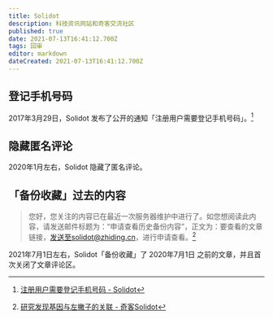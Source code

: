 ```yaml
---
title: Solidot
description: 科技资讯网站和奇客交流社区
published: true
date: 2021-07-13T16:41:12.700Z
tags: 回审
editor: markdown
dateCreated: 2021-07-13T16:41:12.700Z
---
```


## 登记手机号码

2017年3月29日，Solidot 发布了公开的通知「注册用户需要登记手机号码」。[^11]

[^11]: [注册用户需要登记手机号码 - Solidot](https://web.archive.org/web/20170331221653/https://www.solidot.org/story?sid=51861)

## 隐藏匿名评论

2020年1月左右，Solidot 隐藏了匿名评论。

## 「备份收藏」过去的内容

> 您好，您关注的内容已在最近一次服务器维护中进行了。如您想阅读此内容，请发送邮件标题为：“申请查看历史备份内容”，正文为：要查看的文章链接，发送至solidot@zhiding.cn，进行申请查看。[^buac]

[^buac]: [研究发现基因与左撇子的关联 - 奇客Solidot](https://web.archive.org/web/20210713094259/https://www.solidot.org/story?sid=62072)

2021年7月1日左右，Solidot「备份收藏」了 2020年7月1日 之前的文章，并且首次关闭了文章评论区。
